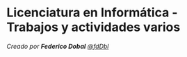 # Licenciatura en Informática - Trabajos y actividades varios
*Creado por __Federico Dobal__ [@fdDbl](github.com/fdDbl)*
